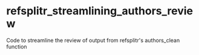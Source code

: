 # refsplitr_streamlining_authors_review
Code to streamline the review of output from refsplitr's authors_clean function
